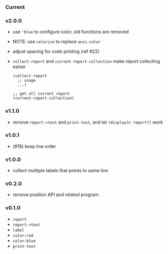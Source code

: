 ### Current

### v2.0.0

- use `'blue` to configure color, old functions are removed
- NOTE: use `colorize` to replace `ansi-color`
- adjust spacing for code printing (ref #22)
- `collect-report` and `current-report-collection` make report collecting eaiser

  ```racket
  (collect-report
    ;; usage
    ...)

  ;; get all current report
  (current-report-collection)
  ```

### v1.1.0

- remove `report->text` and `print-text`, and let `(displayln report?)` work

### v1.0.1

- (#18) keep line order

### v1.0.0

- collect multiple labels that points to same line

### v0.2.0

- remove position API and related program

### v0.1.0

- `report`
- `report->text`
- `label`
- `color:red`
- `color:blue`
- `print-text`
